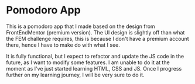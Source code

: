 # Pomodoro App

This is a pomodoro app that I made based on the design from FrontEndMentor (premium version). The UI design is slightly off than what the FEM challenge requires, this is because I don't have a premium account there, hence I have to make do with what I see.

It is fully functional, but I expect to refactor and update the JS code in the future, as I want to modify some features. I am unable to do it at the moment as I've just started learning HTML, CSS and JS. Once I progress further on my learning journey, I will be very sure to do it.
